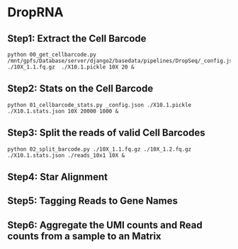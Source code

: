# DropRNA

## Step1: Extract the Cell Barcode

```
python 00_get_cellbarcode.py /mnt/gpfs/Database/server/django2/basedata/pipelines/DropSeq/_config.json ./10X_1.1.fq.gz  ./X10.1.pickle 10X 20 &
```

## Step2: Stats on the Cell Barcode
```
python 01_cellbarcode_stats.py _config.json ./X10.1.pickle ./X10.1.stats.json 10X 20000 1000 &
```

## Step3: Split the reads of valid Cell Barcodes
```
python 02_split_barcode.py ./10X_1.1.fq.gz ./10X_1.2.fq.gz  ./X10.1.stats.json ./reads_10x1 10X &
```

## Step4: Star Alignment

## Step5: Tagging Reads to Gene Names

## Step6: Aggregate the UMI counts and Read counts from a sample to an Matrix
